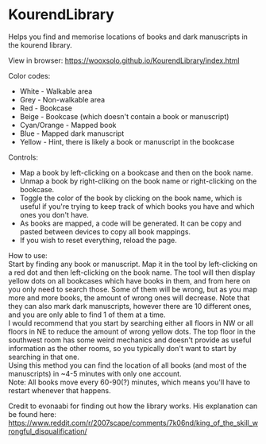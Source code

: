 # KourendLibrary
Helps you find and memorise locations of books and dark manuscripts in the kourend library.

View in browser: https://wooxsolo.github.io/KourendLibrary/index.html

Color codes:  
* White - Walkable area  
* Grey - Non-walkable area  
* Red - Bookcase  
* Beige - Bookcase (which doesn't contain a book or manuscript)  
* Cyan/Orange - Mapped book  
* Blue - Mapped dark manuscript  
* Yellow - Hint, there is likely a book or manuscript in the bookcase

Controls:  
* Map a book by left-clicking on a bookcase and then on the book name.  
* Unmap a book by right-cliking on the book name or right-clicking on the bookcase.  
* Toggle the color of the book by clicking on the book name, which is useful if you're trying to keep track of which books you have and which ones you don't have.  
* As books are mapped, a code will be generated. It can be copy and pasted between devices to copy all book mappings.  
* If you wish to reset everything, reload the page.

How to use:  
Start by finding any book or manuscript. Map it in the tool by left-clicking on a red dot and then left-clicking on the book name. The tool will then display yellow dots on all bookcases which have books in them, and from here on you only need to search those. Some of them will be wrong, but as you map more and more books, the amount of wrong ones will decrease. Note that they can also mark dark manuscripts, however there are 10 different ones, and you are only able to find 1 of them at a time.  
I would recommend that you start by searching either all floors in NW or all floors in NE to reduce the amount of wrong yellow dots. The top floor in the southwest room has some weird mechanics and doesn't provide as useful information as the other rooms, so you typically don't want to start by searching in that one.  
Using this method you can find the location of all books (and most of the manuscripts) in ~4-5 minutes with only one account.  
Note: All books move every 60-90(?) minutes, which means you'll have to restart whenever that happens.

Credit to evonaabi for finding out how the library works. His explanation can be found here: https://www.reddit.com/r/2007scape/comments/7k06nd/king_of_the_skill_wrongful_disqualification/
